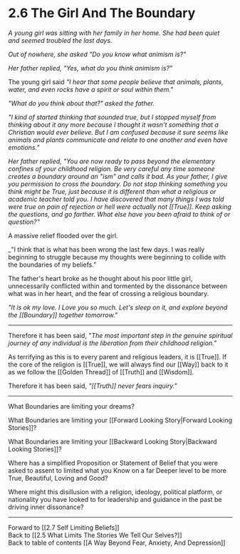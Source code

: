 # 2.6 The Girl And The  Boundary

_A young girl was sitting with her family in her home. She had been quiet and seemed troubled the last days._ 

_Out of nowhere, she asked "Do you know what animism is?"_

_Her father replied, "Yes, what do you think animism is?"_

The young girl said _"I hear that some people believe that animals, plants, water, and even rocks have a spirit or soul within them."_  

_"What do you think about that?" asked the father._ 

_"I kind of started thinking that sounded true, but I stopped myself from thinking about it any more because I thought it wasn't something that a Christian would ever believe. But I am confused because it sure seems like animals and plants communicate and relate to one another and even have emotions."_  

_Her father replied, "You are now ready to pass beyond the elementary confines of your childhood religion. Be very careful any time someone creates a boundary around an "ism" and calls it bad. As your father, I give you permission to cross the boundary. Do not stop thinking something you think might be True, just because it is different than what a religious or academic teacher told you. I have discovered that many things I was told were true on pain of rejection or hell were actually not [[True]]. Keep asking the questions, and go farther. What else have you been afraid to think of or question?"_  

A massive relief flooded over the girl. 

_"I think that is what has been wrong the last few days. I was really beginning to struggle because my thoughts were beginning to collide with the boundaries of my beliefs."  

The father's heart broke as he thought about his poor little girl, unnecessarily conflicted within and tormented by the dissonance between what was in her heart, and the fear of crossing a religious boundary. 

_"It is ok my love. I Love you so much. Let's sleep on it, and explore beyond the [[Boundary]] together tomorrow."_
___

Therefore it has been said, "_The most important step in the genuine spiritual journey of any individual is the liberation from their childhood religion."_  

As terrifying as this is to every parent and religious leaders, it is [[True]]. If the core of the religion is [[True]], we will always find our [[Way]] back to it as we follow the [[Golden Thread]] of [[Truth]] and [[Wisdom]].  

Therefore it has been said, _"[[Truth]] never fears inquiry."_ 
___

What Boundaries are limiting your dreams?

What Boundaries are limiting your [[Forward Looking Story|Forward Looking Stories]]? 

What Boundaries are limiting your [[Backward Looking Story|Backward Looking Stories]]? 

Where has a simplified Proposition or Statement of Belief that you were asked to assent to limited what you Know on a far Deeper level to be more True, Beautiful, Loving and Good? 

Where might this disillusion with a religion, ideology, political platform, or nationality you have looked to for leadership and guidance in the past be driving inner dissonance? 

___

Forward to [[2.7 Self Limiting Beliefs]]            
Back to [[2.5 What Limits The Stories We Tell Our Selves?]]        
Back to table of contents [[A Way Beyond Fear, Anxiety, And Depression]]    
